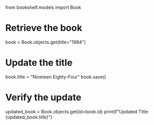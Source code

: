 from bookshelf.models import Book

# Retrieve the book
book = Book.objects.get(title="1984")

# Update the title
book.title = "Nineteen Eighty-Four"
book.save()

# Verify the update
updated_book = Book.objects.get(id=book.id)
print(f"Updated Title: {updated_book.title}")